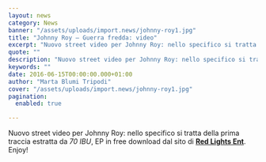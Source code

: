 ```yaml
---
layout: news
category: News
banner: "/assets/uploads/import.news/johnny-roy1.jpg"
title: "Johnny Roy – Guerra fredda: video"
excerpt: "Nuovo street video per Johnny Roy: nello specifico si tratta della prima traccia estratta da 70 IBU, EP in free download dal sito di Red Lights Ent. Enjoy!"
quote: ""
description: "Nuovo street video per Johnny Roy: nello specifico si tratta della prima traccia estratta da 70 IBU, EP in free download dal sito di Red Lights Ent. Enjoy!"
keywords: ""
date: 2016-06-15T00:00:00.000+01:00
author: "Marta Blumi Tripodi"
cover: "/assets/uploads/import.news/johnny-roy1.jpg"
pagination:
  enabled: true

---
```


Nuovo street video per Johnny Roy: nello specifico si tratta della prima traccia estratta da _70 IBU_, EP in free download dal sito di **[Red Lights Ent](https://www.redlightsent.com)**. Enjoy!